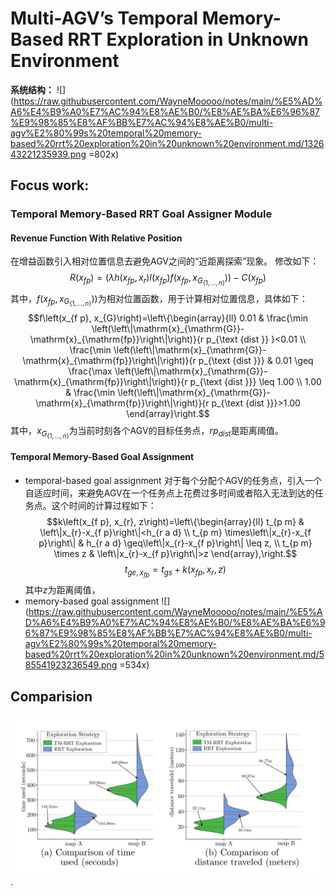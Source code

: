 # Multi-AGV’s Temporal Memory-Based RRT Exploration in Unknown Environment
**系统结构：**
![](https://raw.githubusercontent.com/WayneMooooo/notes/main/%E5%AD%A6%E4%B9%A0%E7%AC%94%E8%AE%B0/%E8%AE%BA%E6%96%87%E9%98%85%E8%AF%BB%E7%AC%94%E8%AE%B0/multi-agv%E2%80%99s%20temporal%20memory-based%20rrt%20exploration%20in%20unknown%20environment.md/132643221235939.png =802x)
## **Focus work:**
### Temporal Memory-Based RRT Goal Assigner Module
#### Revenue Function With Relative Position
在增益函数引入相对位置信息去避免AGV之间的“近距离探索”现象。
修改如下：
$$R\left(x_{f p}\right)=\left(\lambda h\left(x_{f p}, x_{r}\right) I\left(x_{f p}\right) f\left(x_{f p}, x_{G_{\{1, \ldots, n\}}}\right)\right)-C\left(x_{f p}\right)$$
其中，$f(x_{f p}, x_{G_{\{1, \ldots, n\}}}))$为相对位置函数，用于计算相对位置信息，具体如下：
$$f\left(x_{f p}, x_{G}\right)=\left\{\begin{array}{ll}
0.01 & \frac{\min \left(\left\|\mathrm{x}_{\mathrm{G}}-\mathrm{x}_{\mathrm{fp}}\right\|\right)}{r p_{\text {dist }} }<0.01 \\
\frac{\min \left(\left\|\mathrm{x}_{\mathrm{G}}-\mathrm{x}_{\mathrm{fp}}\right\|\right)}{r p_{\text {dist }}} & 0.01 \geq \frac{\max \left(\left\|\mathrm{x}_{\mathrm{G}}-\mathrm{x}_{\mathrm{fp}}\right\|\right)}{r p_{\text {dist }}} \leq 1.00 \\
1.00 & \frac{\min \left(\left\|\mathrm{x}_{\mathrm{G}}-\mathrm{x}_{\mathrm{fp}}\right\|\right)}{r p_{\text {dist }}}>1.00
\end{array}\right.$$
其中，$x_{G_{\{1, \ldots, n\}}}$为当前时刻各个AGV的目标任务点，$rp_{dist}$是距离阈值。
#### Temporal Memory-Based Goal Assignment
* temporal-based goal assignment
对于每个分配个AGV的任务点，引入一个自适应时间，来避免AGV在一个任务点上花费过多时间或者陷入无法到达的任务点。这个时间的计算过程如下：
$$k\left(x_{f p}, x_{r}, z\right)=\left\{\begin{array}{ll}
t_{p m} & \left\|x_{r}-x_{f p}\right\|<h_{r a d} \\
t_{p m} \times\left\|x_{r}-x_{f p}\right\| & h_{r a d} \geq\left\|x_{r}-x_{f p}\right\| \leq z, \\
t_{p m} \times z & \left\|x_{r}-x_{f p}\right\|>z
\end{array},\right.$$
$$t_{ge,x_{fp}}=t_{gs} + k\left(x_{f p}, x_{r}, z\right)$$
其中$z$为距离阈值，
* memory-based goal assignment
![](https://raw.githubusercontent.com/WayneMooooo/notes/main/%E5%AD%A6%E4%B9%A0%E7%AC%94%E8%AE%B0/%E8%AE%BA%E6%96%87%E9%98%85%E8%AF%BB%E7%AC%94%E8%AE%B0/multi-agv%E2%80%99s%20temporal%20memory-based%20rrt%20exploration%20in%20unknown%20environment.md/585541923236549.png =534x)
## Comparision
![](https://raw.githubusercontent.com/WayneMooooo/notes/main/%E5%AD%A6%E4%B9%A0%E7%AC%94%E8%AE%B0/%E8%AE%BA%E6%96%87%E9%98%85%E8%AF%BB%E7%AC%94%E8%AE%B0/multi-agv%E2%80%99s%20temporal%20memory-based%20rrt%20exploration%20in%20unknown%20environment.md/5732423245717.png)·












